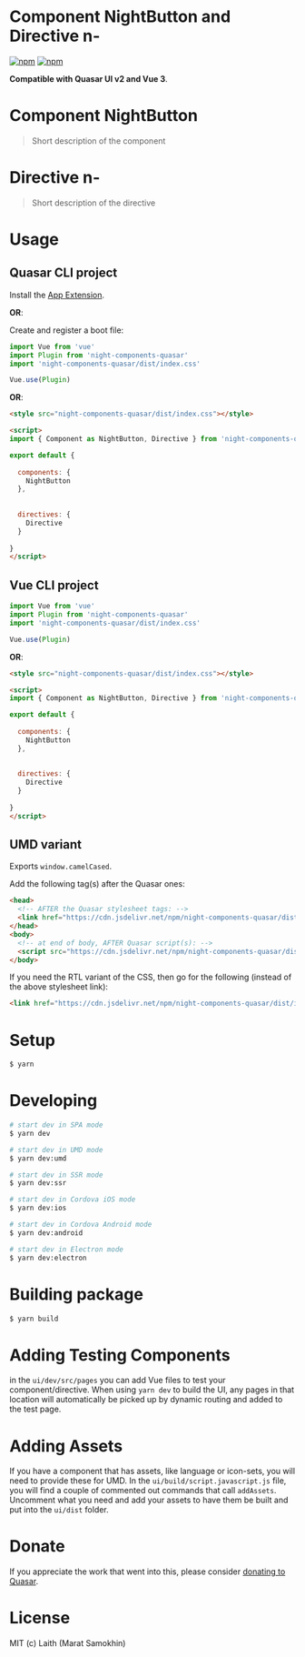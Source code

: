 # Component NightButton and Directive n-

[![npm](https://img.shields.io/npm/v/night-components-quasar.svg?label=night-components-quasar)](https://www.npmjs.com/package/night-components-quasar)
[![npm](https://img.shields.io/npm/dt/night-components-quasar.svg)](https://www.npmjs.com/package/night-components-quasar)

**Compatible with Quasar UI v2 and Vue 3**.


# Component NightButton
> Short description of the component



# Directive n-
> Short description of the directive


# Usage

## Quasar CLI project


Install the [App Extension](../app-extension).

**OR**:


Create and register a boot file:

```js
import Vue from 'vue'
import Plugin from 'night-components-quasar'
import 'night-components-quasar/dist/index.css'

Vue.use(Plugin)
```

**OR**:

```html
<style src="night-components-quasar/dist/index.css"></style>

<script>
import { Component as NightButton, Directive } from 'night-components-quasar'

export default {
  
  components: {
    NightButton
  },
  
  
  directives: {
    Directive
  }
  
}
</script>
```

## Vue CLI project

```js
import Vue from 'vue'
import Plugin from 'night-components-quasar'
import 'night-components-quasar/dist/index.css'

Vue.use(Plugin)
```

**OR**:

```html
<style src="night-components-quasar/dist/index.css"></style>

<script>
import { Component as NightButton, Directive } from 'night-components-quasar'

export default {
  
  components: {
    NightButton
  },
  
  
  directives: {
    Directive
  }
  
}
</script>
```

## UMD variant

Exports `window.camelCased`.

Add the following tag(s) after the Quasar ones:

```html
<head>
  <!-- AFTER the Quasar stylesheet tags: -->
  <link href="https://cdn.jsdelivr.net/npm/night-components-quasar/dist/index.min.css" rel="stylesheet" type="text/css">
</head>
<body>
  <!-- at end of body, AFTER Quasar script(s): -->
  <script src="https://cdn.jsdelivr.net/npm/night-components-quasar/dist/index.umd.min.js"></script>
</body>
```
If you need the RTL variant of the CSS, then go for the following (instead of the above stylesheet link):
```html
<link href="https://cdn.jsdelivr.net/npm/night-components-quasar/dist/index.rtl.min.css" rel="stylesheet" type="text/css">
```

# Setup
```bash
$ yarn
```

# Developing
```bash
# start dev in SPA mode
$ yarn dev

# start dev in UMD mode
$ yarn dev:umd

# start dev in SSR mode
$ yarn dev:ssr

# start dev in Cordova iOS mode
$ yarn dev:ios

# start dev in Cordova Android mode
$ yarn dev:android

# start dev in Electron mode
$ yarn dev:electron
```

# Building package
```bash
$ yarn build
```

# Adding Testing Components
in the `ui/dev/src/pages` you can add Vue files to test your component/directive. When using `yarn dev` to build the UI, any pages in that location will automatically be picked up by dynamic routing and added to the test page.

# Adding Assets
If you have a component that has assets, like language or icon-sets, you will need to provide these for UMD. In the `ui/build/script.javascript.js` file, you will find a couple of commented out commands that call `addAssets`. Uncomment what you need and add your assets to have them be built and put into the `ui/dist` folder.

# Donate
If you appreciate the work that went into this, please consider [donating to Quasar](https://donate.quasar.dev).

# License
MIT (c) Laith (Marat Samokhin)
